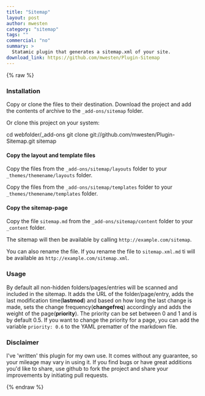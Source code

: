 ```yaml
---
title: "Sitemap"
layout: post
author: mwesten
category: "sitemap"
tags: ""
commercial: "no"
summary: >
  Statamic plugin that generates a sitemap.xml of your site.
download_link: https://github.com/mwesten/Plugin-Sitemap
---
```

{% raw %}

### Installation
Copy or clone the files to their destination.
Download the project and add the contents of archive to the `_add-ons/sitemap` folder.

Or clone this project on your system:

cd webfolder/_add-ons
git clone git://github.com/mwesten/Plugin-Sitemap.git sitemap

#### Copy the layout and template files
Copy the files from the `_add-ons/sitemap/layouts` folder to your `_themes/themename/layouts` folder.

Copy the files from the `_add-ons/sitemap/templates` folder to your `_themes/themename/templates` folder.

#### Copy the sitemap-page
Copy the file `sitemap.md` from the `_add-ons/sitemap/content` folder to your `_content` folder.

The sitemap will then be available by calling `http://example.com/sitemap`.

You can also rename the file. If you rename the file to  `sitemap.xml.md` ti will be available as `http://example.com/sitemap.xml`.

### Usage
By default all non-hidden folders/pages/entries will be scanned and included in the sitemap.
It adds the URL of the folder/page/entry, adds the last modification time(**lastmod**) and based on how long the last change is made, sets the change frequency(**changefreq**) accordingly and adds the weight of the page(**priority**).
The priority can be set between 0 and 1 and is by default 0.5.
If you want to change the priority for a page, you can add the variable `priority: 0.6` to the YAML prematter of the markdown file.

### Disclaimer
I've 'written' this plugin for my own use. It comes without any guarantee, so your mileage may vary in using it. If you find bugs or have great additions you'd like to share, use github to fork the project and share your improvements by initiating pull requests.

{% endraw %}
